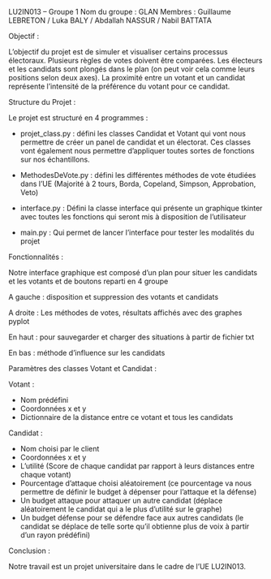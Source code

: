 LU2IN013 – Groupe 1
Nom du groupe : GLAN
Membres : Guillaume LEBRETON / Luka BALY / Abdallah NASSUR / Nabil BATTATA


Objectif :

L’objectif du projet est de simuler et visualiser certains processus électoraux. 
Plusieurs règles de votes doivent être comparées. Les électeurs et les candidats sont plongés dans le plan (on peut voir cela comme leurs positions selon deux axes). La proximité entre un votant et un candidat représente l’intensité de la préférence du votant pour ce candidat.

Structure du Projet :

Le projet est structuré en 4 programmes : 

- projet_class.py : défini les classes Candidat et Votant qui vont nous permettre de créer un panel de candidat et un électorat. Ces classes vont également nous permettre  d’appliquer toutes sortes de fonctions sur nos échantillons.

- MethodesDeVote.py : défini les différentes méthodes de vote étudiées dans l’UE (Majorité à 2 tours, Borda, Copeland, Simpson, Approbation, Veto)

- interface.py : Défini la classe interface qui présente un graphique tkinter avec toutes les fonctions qui seront mis à disposition de l’utilisateur

- main.py : Qui permet de lancer l’interface pour tester les modalités du projet










Fonctionnalités :


Notre interface graphique est composé d’un plan pour situer les candidats et les votants et de boutons reparti en 4 groupe




A gauche : disposition et suppression des votants et candidats

A droite : Les méthodes de votes, résultats affichés avec des graphes pyplot

En haut : pour sauvegarder et charger des situations à partir de fichier txt

En bas : méthode d’influence sur les candidats










Paramètres des classes Votant et Candidat : 

Votant :

- Nom prédéfini 
- Coordonnées x et y
- Dictionnaire de la distance entre ce votant et tous les candidats

Candidat :

- Nom choisi par le client
- Coordonnées x et y
- L’utilité (Score de chaque candidat par rapport à leurs distances entre chaque votant)
- Pourcentage d’attaque choisi aléatoirement (ce pourcentage va nous permettre de définir le budget à dépenser pour l’attaque et la défense)
- Un budget attaque pour attaquer un autre candidat (déplace aléatoirement le candidat  qui a le plus d’utilité sur le graphe)
-  Un budget  défense pour se défendre face aux autres candidats (le candidat se déplace de telle sorte qu’il obtienne plus de voix à partir d’un rayon prédéfini) 


Conclusion :

Notre travail est un projet universitaire dans le cadre de l’UE LU2IN013. 

